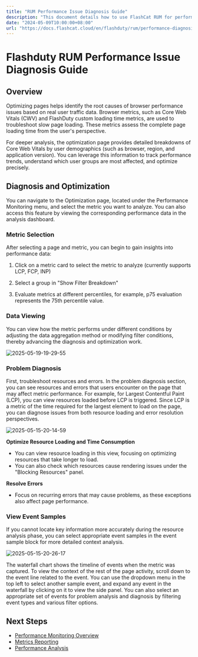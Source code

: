 ```yaml
---
title: "RUM Performance Issue Diagnosis Guide"
description: "This document details how to use FlashCat RUM for performance issue diagnosis and optimization."
date: "2024-05-09T10:00:00+08:00"
url: "https://docs.flashcat.cloud/en/flashduty/rum/performance-diagnosis?nav=01JCQ7A4N4WRWNXW8EWEHXCMF5"
---
```


# Flashduty RUM Performance Issue Diagnosis Guide

## Overview

Optimizing pages helps identify the root causes of browser performance issues based on real user traffic data. Browser metrics, such as Core Web Vitals (CWV) and FlashDuty custom loading time metrics, are used to troubleshoot slow page loading. These metrics assess the complete page loading time from the user's perspective.

For deeper analysis, the optimization page provides detailed breakdowns of Core Web Vitals by user demographics (such as browser, region, and application version). You can leverage this information to track performance trends, understand which user groups are most affected, and optimize precisely.

## Diagnosis and Optimization

You can navigate to the Optimization page, located under the Performance Monitoring menu, and select the metric you want to analyze. You can also access this feature by viewing the corresponding performance data in the analysis dashboard.

### Metric Selection

After selecting a page and metric, you can begin to gain insights into performance data:

1. Click on a metric card to select the metric to analyze (currently supports LCP, FCP, INP)

2. Select a group in "Show Filter Breakdown"

3. Evaluate metrics at different percentiles, for example, p75 evaluation represents the 75th percentile value.


### Data Viewing

You can view how the metric performs under different conditions by adjusting the data aggregation method or modifying filter conditions, thereby advancing the diagnosis and optimization work.

![2025-05-19-19-29-55](https://docs-cdn.flashcat.cloud/images/png/65dd3ca92d67ae9175955502d91552dc.png)

### Problem Diagnosis

First, troubleshoot resources and errors. In the problem diagnosis section, you can see resources and errors that users encounter on the page that may affect metric performance. For example, for Largest Contentful Paint (LCP), you can view resources loaded before LCP is triggered. Since LCP is a metric of the time required for the largest element to load on the page, you can diagnose issues from both resource loading and error resolution perspectives.

![2025-05-15-20-14-59](https://docs-cdn.flashcat.cloud/imges/png/279908df6509c39e433bd24a39df1ff2.png)

**Optimize Resource Loading and Time Consumption**

- You can view resource loading in this view, focusing on optimizing resources that take longer to load.
- You can also check which resources cause rendering issues under the "Blocking Resources" panel.

**Resolve Errors**

- Focus on recurring errors that may cause problems, as these exceptions also affect page performance.

### View Event Samples

If you cannot locate key information more accurately during the resource analysis phase, you can select appropriate event samples in the event sample block for more detailed context analysis.

![2025-05-15-20-26-17](https://docs-cdn.flashcat.cloud/imges/png/04c160de32f11fd695e0a30cfca05af8.png)

The waterfall chart shows the timeline of events when the metric was captured. To view the context of the rest of the page activity, scroll down to the event line related to the event.
You can use the dropdown menu in the top left to select another sample event, and expand any event in the waterfall by clicking on it to view the side panel.
You can also select an appropriate set of events for problem analysis and diagnosis by filtering event types and various filter options.

## Next Steps

- [Performance Monitoring Overview](https://docs.flashcat.cloud/en/flashduty/rum/performance-monitoring-concepts?nav=01JCQ7A4N4WRWNXW8EWEHXCMF5)
- [Metrics Reporting](https://docs.flashcat.cloud/en/flashduty/rum/performance-metrics?nav=01JCQ7A4N4WRWNXW8EWEHXCMF5)
- [Performance Analysis](https://docs.flashcat.cloud/en/flashduty/rum/performance-analysis?nav=01JCQ7A4N4WRWNXW8EWEHXCMF5) 